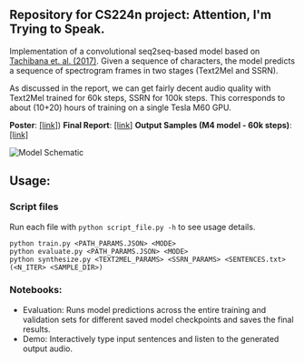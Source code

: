 ## Repository for CS224n project: Attention, I'm Trying to Speak. 

Implementation of a convolutional seq2seq-based model based on [Tachibana et. al. (2017)](https://arxiv.org/abs/1710.08969). 
Given a sequence of characters, the model predicts a sequence of spectrogram frames in two stages (Text2Mel and SSRN). 

As discussed in the report, we can get fairly decent audio quality with Text2Mel trained for 60k steps, SSRN for 100k steps. This corresponds to about (10+20) hours of training on a single Tesla M60 GPU. 

**Poster**: [[link]](https://akashmjn.github.io/cs224n/cs224n-final-poster.pdf))
**Final Report**: [[link]](https://akashmjn.github.io/cs224n/cs224n-final-project-report.pdf)
**Output Samples (M4 model - 60k steps)**: [[link]](https://soundcloud.com/akashmjn/sets/m4-tuned-model)

![Model Schematic](https://raw.githubusercontent.com/akashmjn/cs224n-gpu-that-talks/master/reports/model-schematic.png)

## Usage:

### Script files

Run each file with `python script_file.py -h` to see usage details. 

```
python train.py <PATH_PARAMS.JSON> <MODE>
python evaluate.py <PATH_PARAMS.JSON> <MODE> 
python synthesize.py <TEXT2MEL_PARAMS> <SSRN_PARAMS> <SENTENCES.txt> (<N_ITER> <SAMPLE_DIR>)
```

### Notebooks:

*   Evaluation: Runs model predictions across the entire training and validation sets for different saved model checkpoints and saves the final results. 
*   Demo: Interactively type input sentences and listen to the generated output audio. 
